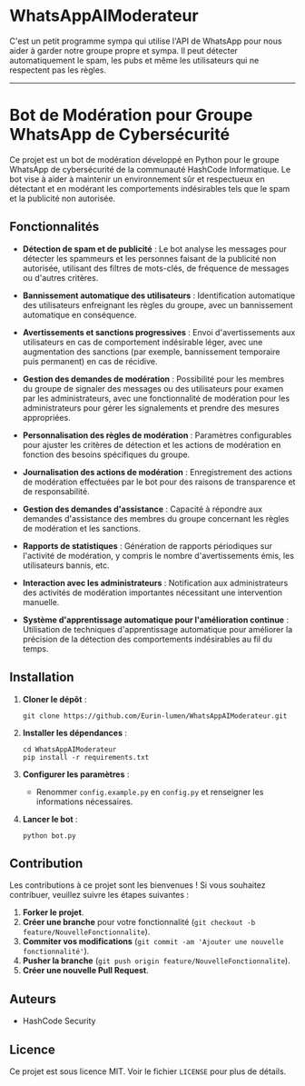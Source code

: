 # WhatsAppAIModerateur
C'est un petit programme sympa qui utilise l'API de WhatsApp pour nous aider à garder notre groupe propre et sympa. Il peut détecter automatiquement le spam, les pubs et même les utilisateurs qui ne respectent pas les règles.

--- 

# Bot de Modération pour Groupe WhatsApp de Cybersécurité

Ce projet est un bot de modération développé en Python pour le groupe WhatsApp de cybersécurité de la communauté HashCode Informatique. Le bot vise à aider à maintenir un environnement sûr et respectueux en détectant et en modérant les comportements indésirables tels que le spam et la publicité non autorisée.

## Fonctionnalités

- **Détection de spam et de publicité** : Le bot analyse les messages pour détecter les spammeurs et les personnes faisant de la publicité non autorisée, utilisant des filtres de mots-clés, de fréquence de messages ou d'autres critères.

- **Bannissement automatique des utilisateurs** : Identification automatique des utilisateurs enfreignant les règles du groupe, avec un bannissement automatique en conséquence.

- **Avertissements et sanctions progressives** : Envoi d'avertissements aux utilisateurs en cas de comportement indésirable léger, avec une augmentation des sanctions (par exemple, bannissement temporaire puis permanent) en cas de récidive.

- **Gestion des demandes de modération** : Possibilité pour les membres du groupe de signaler des messages ou des utilisateurs pour examen par les administrateurs, avec une fonctionnalité de modération pour les administrateurs pour gérer les signalements et prendre des mesures appropriées.

- **Personnalisation des règles de modération** : Paramètres configurables pour ajuster les critères de détection et les actions de modération en fonction des besoins spécifiques du groupe.

- **Journalisation des actions de modération** : Enregistrement des actions de modération effectuées par le bot pour des raisons de transparence et de responsabilité.

- **Gestion des demandes d'assistance** : Capacité à répondre aux demandes d'assistance des membres du groupe concernant les règles de modération et les sanctions.

- **Rapports de statistiques** : Génération de rapports périodiques sur l'activité de modération, y compris le nombre d'avertissements émis, les utilisateurs bannis, etc.

- **Interaction avec les administrateurs** : Notification aux administrateurs des activités de modération importantes nécessitant une intervention manuelle.

- **Système d'apprentissage automatique pour l'amélioration continue** : Utilisation de techniques d'apprentissage automatique pour améliorer la précision de la détection des comportements indésirables au fil du temps.

## Installation

1. **Cloner le dépôt** :
   ```
   git clone https://github.com/Eurin-lumen/WhatsAppAIModerateur.git
   ```

2. **Installer les dépendances** :
   ```
   cd WhatsAppAIModerateur
   pip install -r requirements.txt
   ```

3. **Configurer les paramètres** :
   - Renommer `config.example.py` en `config.py` et renseigner les informations nécessaires.

4. **Lancer le bot** :
   ```
   python bot.py
   ```

## Contribution

Les contributions à ce projet sont les bienvenues ! Si vous souhaitez contribuer, veuillez suivre les étapes suivantes :

1. **Forker le projet**.
2. **Créer une branche** pour votre fonctionnalité (`git checkout -b feature/NouvelleFonctionnalite`).
3. **Commiter vos modifications** (`git commit -am 'Ajouter une nouvelle fonctionnalité'`).
4. **Pusher la branche** (`git push origin feature/NouvelleFonctionnalite`).
5. **Créer une nouvelle Pull Request**.

## Auteurs

- HashCode Security

## Licence

Ce projet est sous licence MIT. Voir le fichier `LICENSE` pour plus de détails.

